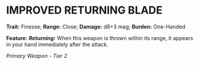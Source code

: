 # IMPROVED RETURNING BLADE

**Trait:** Finesse; **Range:** Close; **Damage:** d8+3 mag; **Burden:** One-Handed

**Feature:** ***Returning:*** When this weapon is thrown within its range, it appears in your hand immediately after the attack.

*Primary Weapon - Tier 2*